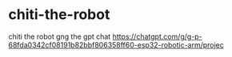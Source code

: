 # chiti-the-robot
chiti the robot gng 
the gpt chat
https://chatgpt.com/g/g-p-68fda0342cf08191b82bbf806358ff60-esp32-robotic-arm/projec
